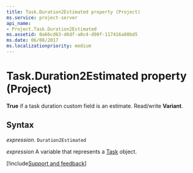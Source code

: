 ```yaml
---
title: Task.Duration2Estimated property (Project)
ms.service: project-server
api_name:
- Project.Task.Duration2Estimated
ms.assetid: 0a66cd63-d6df-a0c4-d90f-117416a80bd5
ms.date: 06/08/2017
ms.localizationpriority: medium
---
```



# Task.Duration2Estimated property (Project)

 **True** if a task duration custom field is an estimate. Read/write **Variant**.


## Syntax

_expression_. `Duration2Estimated`

_expression_ A variable that represents a [Task](./Project.Task.md) object.

[!include[Support and feedback](~/includes/feedback-boilerplate.md)]